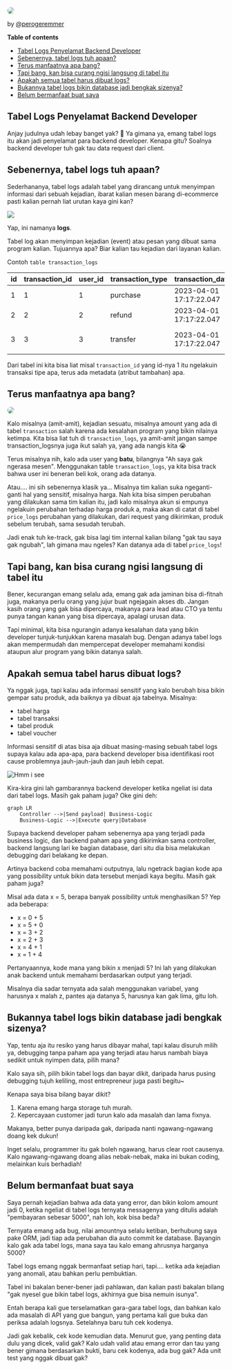 <img src="assets/tabel-logs-penyelamat-backend-developer/d675d67f-1612-4c67-b305-53c31ca05f76.png" style="border-radius:10px;" />

<br/>

by [@perogeremmer](https://twitter.com/perogeremmer)

**Table of contents**

- [Tabel Logs Penyelamat Backend Developer](#tabel-logs-penyelamat-backend-developer)
- [Sebenernya, tabel logs tuh apaan?](#sebenernya-tabel-logs-tuh-apaan)
- [Terus manfaatnya apa bang?](#terus-manfaatnya-apa-bang)
- [Tapi bang, kan bisa curang ngisi langsung di tabel itu](#tapi-bang-kan-bisa-curang-ngisi-langsung-di-tabel-itu)
- [Apakah semua tabel harus dibuat logs?](#apakah-semua-tabel-harus-dibuat-logs)
- [Bukannya tabel logs bikin database jadi bengkak sizenya?](#bukannya-tabel-logs-bikin-database-jadi-bengkak-sizenya)
- [Belum bermanfaat buat saya](#belum-bermanfaat-buat-saya)

## Tabel Logs Penyelamat Backend Developer

Anjay judulnya udah lebay banget yak? 🤣 Ya gimana ya, emang tabel logs itu akan jadi penyelamat para backend developer. Kenapa gitu? Soalnya backend developer tuh gak tau data request dari client.

## Sebenernya, tabel logs tuh apaan?

Sederhananya, tabel logs adalah tabel yang dirancang untuk menyimpan informasi dari sebuah kejadian, ibarat kalian mesen barang di-ecommerce pasti kalian pernah liat urutan kaya gini kan?

![](assets/tabel-logs-penyelamat-backend-developer/2023-04-01-13-50-04.png)

Yap, ini namanya **logs**.

Tabel log akan menyimpan kejadian (event) atau pesan yang dibuat sama program kalian. Tujuannya apa? Biar kalian tau kejadian dari layanan kalian.

Contoh `table transaction_logs`

| id | transaction_id | user_id | transaction_type | transaction_date        | amount | status    | description            | source_account          | destination_account     | transaction_metadata                                       |
|----|----------------|---------|-----------------|-------------------------|--------|-----------|------------------------|-------------------------|-------------------------|------------------------------------------------------------|
| 1  | 1              | 1       | purchase        | 2023-04-01 17:17:22.047 | 100.00 | completed | Purchase of Item A     | 1234-5678-9012-3456     | 9876-5432-1098-7654     | {"sku": "A123", "color": "blue"}                          |
| 2  | 2              | 2       | refund          | 2023-04-01 17:17:22.047 | 50.00  | completed | Refund for Order B      | 1111-2222-3333-4444     | 5555-6666-7777-8888     | {"order_id": "B456", "reason": "defective"}               |
| 3  | 3              | 3       | transfer        | 2023-04-01 17:17:22.047 | 200.00 | pending   | Transfer to Friend      | 9999-8888-7777-6666     | 3333-4444-5555-6666     | {"friend_name": "John", "message": "Happy Birthday!"}     |

Dari tabel ini kita bisa liat misal `transaction_id` yang id-nya 1 itu ngelakuin transaksi tipe apa, terus ada metadata (atribut tambahan) apa.

## Terus manfaatnya apa bang?

<img src="assets/tabel-logs-penyelamat-backend-developer/60de3bb8-f601-4ea1-9720-702e54f8fc0c.png" style="border-radius:10px;" />

Kalo misalnya (amit-amit), kejadian sesuatu, misalnya amount yang ada di tabel `transaction` salah karena ada kesalahan program yang bikin nilainya ketimpa. Kita bisa liat tuh di `transaction_logs`, ya amit-amit jangan sampe transaction_logsnya juga ikut salah ya, yang ada nangis kita 😭

Terus misalnya nih, kalo ada user yang **batu**, bilangnya "Ah saya gak ngerasa mesen". Menggunakan table `transaction_logs`, ya kita bisa track bahwa user ini beneran beli kok, orang ada datanya.

Atau.... ini sih sebenernya klasik ya... Misalnya tim kalian suka ngeganti-ganti hal yang sensitif, misalnya harga. Nah kita bisa simpen perubahan yang dilakukan sama tim kalian itu, jadi kalo misalnya akun si empunya ngelakuin perubahan terhadap harga produk a, maka akan di catat di tabel `price_logs` perubahan yang dilakukan, dari request yang dikirimkan, produk sebelum terubah, sama sesudah terubah.

Jadi enak tuh ke-track, gak bisa lagi tim internal kalian bilang "gak tau saya gak ngubah", lah gimana mau ngeles? Kan datanya ada di tabel `price_logs`!

## Tapi bang, kan bisa curang ngisi langsung di tabel itu

Bener, kecurangan emang selalu ada, emang gak ada jaminan bisa di-fitnah juga, makanya perlu orang yang jujur buat ngejagain akses db. Jangan kasih orang yang gak bisa dipercaya, makanya para lead atau CTO ya tentu punya tangan kanan yang bisa dipercaya, apalagi urusan data.

Tapi minimal, kita bisa ngurangin adanya kesalahan data yang bikin developer tunjuk-tunjukkan karena masalah bug. Dengan adanya tabel logs akan mempermudah dan mempercepat developer memahami kondisi ataupun alur program yang bikin datanya salah.

## Apakah semua tabel harus dibuat logs?

Ya nggak juga, tapi kalau ada informasi sensitif yang kalo berubah bisa bikin gempar satu produk, ada baiknya ya dibuat aja tabelnya. Misalnya:

- tabel harga
- tabel transaksi
- tabel produk
- tabel voucher

Informasi sensitif di atas bisa aja dibuat masing-masing sebuah tabel logs supaya kalau ada apa-apa, para backend developer bisa identifikasi root cause problemnya jauh-jauh-jauh dan jauh lebih cepat.

![Hmm i see](https://media.tenor.com/ce0mQSwNV4EAAAAC/kris-i-see.gif)

Kira-kira gini lah gambarannya backend developer ketika ngeliat isi data dari tabel logs. Masih gak paham juga? Oke gini deh:

```mermaid
graph LR
    Controller -->|Send payload| Business-Logic
    Business-Logic -->|Execute query|Database
```

Supaya backend developer paham sebenernya apa yang terjadi pada business logic, dan backend paham apa yang dikirimkan sama controller, backend langsung lari ke bagian database, dari situ dia bisa melakukan debugging dari belakang ke depan.

Artinya backend coba memahami outputnya, lalu ngetrack bagian kode apa yang possibility untuk bikin data tersebut menjadi kaya begitu. Masih gak paham juga?

Misal ada data x = 5, berapa banyak possibility untuk menghasilkan 5? Yep ada beberapa:

- x = 0 + 5
- x = 5 + 0
- x = 3 + 2
- x = 2 + 3
- x = 4 + 1
- x = 1 + 4

Pertanyaannya, kode mana yang bikin x menjadi 5? Ini lah yang dilakukan anak backend untuk memahami berdasarkan output yang terjadi.

Misalnya dia sadar ternyata ada salah menggunakan variabel, yang harusnya x malah z, pantes aja datanya 5, harusnya kan gak lima, gitu loh.

## Bukannya tabel logs bikin database jadi bengkak sizenya?

Yap, tentu aja itu resiko yang harus dibayar mahal, tapi kalau disuruh milih ya, debugging tanpa paham apa yang terjadi atau harus nambah biaya sedikit untuk nyimpen data, pilih mana?

Kalo saya sih, pilih bikin tabel logs dan bayar dikit, daripada harus pusing debugging tujuh keliling, most entrepreneur juga pasti begitu~

Kenapa saya bisa bilang bayar dikit?

1. Karena emang harga storage tuh murah.
2. Kepercayaan customer jadi turun kalo ada masalah dan lama fixnya.

Makanya, better punya daripada gak, daripada nanti ngawang-ngawang doang kek dukun!

Inget selalu, programmer itu gak boleh ngawang, harus clear root causenya. Kalo ngawang-ngawang doang alias nebak-nebak, maka ini bukan coding, melainkan kuis berhadiah!

## Belum bermanfaat buat saya

Saya pernah kejadian bahwa ada data yang error, dan bikin kolom amount jadi 0, ketika ngeliat di tabel logs ternyata messagenya yang ditulis adalah "pembayaran sebesar 5000", nah loh, kok bisa beda?

Ternyata emang ada bug, nilai amountnya selalu ketiban, berhubung saya pake ORM, jadi tiap ada perubahan dia auto commit ke database. Bayangin kalo gak ada tabel logs, mana saya tau kalo emang ahrusnya harganya 5000?

Tabel logs emang nggak bermanfaat setiap hari, tapi.... ketika ada kejadian yang anomali, atau bahkan perlu pembuktian.

Tabel ini bakalan bener-bener jadi pahlawan, dan kalian pasti bakalan bilang "gak nyesel gue bikin tabel logs, akhirnya gue bisa nemuin isunya".

Entah berapa kali gue terselamatkan gara-gara tabel logs, dan bahkan kalo ada masalah di API yang gue bangun, yang pertama kali gue buka dan periksa adalah logsnya. Setelahnya baru tuh cek kodenya.

Jadi gak kebalik, cek kode kemudian data. Menurut gue, yang penting data dulu yang dicek, valid gak? Kalo udah valid atau emang error dan tau yang bener gimana berdasarkan bukti, baru cek kodenya, ada bug gak? Ada unit test yang nggak dibuat gak?
